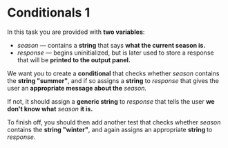 # Conditionals 1 

In this task you are provided with <strong>two variables</strong>:

- <em>season</em> — contains a <strong>string</strong> that says <strong>what the current season is.</strong>
- <em>response</em> — begins uninitialized, but is later used to store a response that will be <strong>printed to the output panel.</strong>

We want you to create a <strong>conditional</strong> that checks whether <em>season</em> contains the <strong>string "summer"</strong>, and if so assigns a <strong>string</strong> to <em>response</em> that gives the user an <strong>appropriate message about the</strong> <em>season.</em>

If not, it should assign a <strong>generic string</strong> to <em>response</em> that tells the user <strong>we don't know what</strong> <em>season</em> <strong>it is.</strong>

To finish off, you should then add another test that checks whether <em>season</em> contains the <strong>string "winter"</strong>, and again assigns an appropriate <strong>string </strong>to <em>response<em>.
